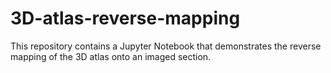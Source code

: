 # 3D-atlas-reverse-mapping
This repository contains a Jupyter Notebook that demonstrates the reverse mapping of the 3D atlas onto an imaged section.
